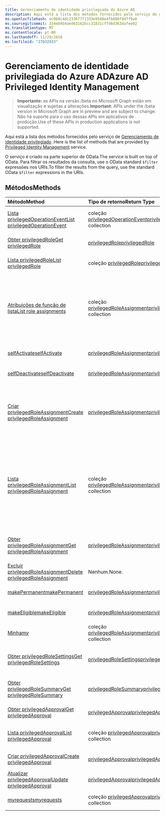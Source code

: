 ```yaml
---
title: Gerenciamento de identidade privilegiada do Azure AD
description: Aqui está a lista dos métodos fornecidos pelo serviço de gerenciamento de identidade privilegiado.
ms.openlocfilehash: ec060c4dc233677f1333e9588e4fb888f8dff9a0
ms.sourcegitcommit: 334e84b4aed63162bcc31831cffd6d363dafee02
ms.translationtype: MT
ms.contentlocale: pt-BR
ms.lasthandoff: 11/29/2018
ms.locfileid: "27032933"
---
```

# <a name="azure-ad-privileged-identity-management"></a><span data-ttu-id="33c2c-103">Gerenciamento de identidade privilegiada do Azure AD</span><span class="sxs-lookup"><span data-stu-id="33c2c-103">Azure AD Privileged Identity Management</span></span>

> <span data-ttu-id="33c2c-104">**Importante:** as APIs na versão /beta no Microsoft Graph estão em visualização e sujeitas a alterações.</span><span class="sxs-lookup"><span data-stu-id="33c2c-104">**Important:** APIs under the /beta version in Microsoft Graph are in preview and are subject to change.</span></span> <span data-ttu-id="33c2c-105">Não há suporte para o uso dessas APIs em aplicativos de produção.</span><span class="sxs-lookup"><span data-stu-id="33c2c-105">Use of these APIs in production applications is not supported.</span></span>

<span data-ttu-id="33c2c-106">Aqui está a lista dos métodos fornecidos pelo serviço de [Gerenciamento de identidade privilegiado](https://azure.microsoft.com/en-us/documentation/articles/active-directory-privileged-identity-management-configure/) .</span><span class="sxs-lookup"><span data-stu-id="33c2c-106">Here is the list of methods that are provided by [Privileged Identity Management](https://azure.microsoft.com/en-us/documentation/articles/active-directory-privileged-identity-management-configure/) service.</span></span>

<span data-ttu-id="33c2c-107">O serviço é criado na parte superior de OData.</span><span class="sxs-lookup"><span data-stu-id="33c2c-107">The service is built on top of OData.</span></span> <span data-ttu-id="33c2c-108">Para filtrar os resultados da consulta, use o OData standard ``$filter`` expressões nos URIs.</span><span class="sxs-lookup"><span data-stu-id="33c2c-108">To filter the results from the query, use the standard OData ``$filter`` expressions in the URIs.</span></span>

## <a name="methods"></a><span data-ttu-id="33c2c-109">Métodos</span><span class="sxs-lookup"><span data-stu-id="33c2c-109">Methods</span></span>

| <span data-ttu-id="33c2c-110">Método</span><span class="sxs-lookup"><span data-stu-id="33c2c-110">Method</span></span>           | <span data-ttu-id="33c2c-111">Tipo de retorno</span><span class="sxs-lookup"><span data-stu-id="33c2c-111">Return Type</span></span>    |<span data-ttu-id="33c2c-112">Descrição</span><span class="sxs-lookup"><span data-stu-id="33c2c-112">Description</span></span>|
|:---------------|:--------|:----------|
|[<span data-ttu-id="33c2c-113">Lista privilegedOperationEvent</span><span class="sxs-lookup"><span data-stu-id="33c2c-113">List privilegedOperationEvent</span></span>](../api/privilegedoperationevent-list.md) | <span data-ttu-id="33c2c-114">coleção [privilegedOperationEvent](privilegedoperationevent.md)</span><span class="sxs-lookup"><span data-stu-id="33c2c-114">[privilegedOperationEvent](privilegedoperationevent.md) collection</span></span> |<span data-ttu-id="33c2c-115">Obtenha a coleção de objetos privilegedOperationEvent.</span><span class="sxs-lookup"><span data-stu-id="33c2c-115">Get privilegedOperationEvent object collection.</span></span> |
|[<span data-ttu-id="33c2c-116">Obter privilegedRole</span><span class="sxs-lookup"><span data-stu-id="33c2c-116">Get privilegedRole</span></span>](../api/privilegedrole-get.md) |[<span data-ttu-id="33c2c-117">privilegedRole</span><span class="sxs-lookup"><span data-stu-id="33c2c-117">privilegedRole</span></span>](privilegedrole.md)| <span data-ttu-id="33c2c-118">Obtenha um objeto privilegedRole.</span><span class="sxs-lookup"><span data-stu-id="33c2c-118">Get a privilegedRole object.</span></span>|
|[<span data-ttu-id="33c2c-119">Lista privilegedRole</span><span class="sxs-lookup"><span data-stu-id="33c2c-119">List privilegedRole</span></span>](../api/privilegedrole-list.md) | <span data-ttu-id="33c2c-120">coleção [privilegedRole](privilegedrole.md)</span><span class="sxs-lookup"><span data-stu-id="33c2c-120">[privilegedRole](privilegedrole.md) collection</span></span> |<span data-ttu-id="33c2c-121">Obtenha a coleção de objetos privilegedRole.</span><span class="sxs-lookup"><span data-stu-id="33c2c-121">Get privilegedRole object collection.</span></span> |
|[<span data-ttu-id="33c2c-122">Atribuições de função de lista</span><span class="sxs-lookup"><span data-stu-id="33c2c-122">List role assignments</span></span>](../api/privilegedrole-list-assignments.md) | <span data-ttu-id="33c2c-123">coleção [privilegedRoleAssignment](privilegedroleassignment.md)</span><span class="sxs-lookup"><span data-stu-id="33c2c-123">[privilegedRoleAssignment](privilegedroleassignment.md) collection</span></span> |<span data-ttu-id="33c2c-124">Obter a coleção de privilegedRoleAssignment para a função específica.</span><span class="sxs-lookup"><span data-stu-id="33c2c-124">Get privilegedRoleAssignment collection for the particular role.</span></span> <span data-ttu-id="33c2c-125">Cada privilegedRoleAssignment representa uma atribuição de função a um usuário.</span><span class="sxs-lookup"><span data-stu-id="33c2c-125">Each privilegedRoleAssignment represents a role assignment to a user.</span></span>|
|[<span data-ttu-id="33c2c-126">selfActivate</span><span class="sxs-lookup"><span data-stu-id="33c2c-126">selfActivate</span></span>](../api/privilegedrole-selfactivate.md) | [<span data-ttu-id="33c2c-127">privilegedRoleAssignment</span><span class="sxs-lookup"><span data-stu-id="33c2c-127">privilegedRoleAssignment</span></span>](privilegedroleassignment.md) |<span data-ttu-id="33c2c-128">Ative a função que é atribuída ao solicitante.</span><span class="sxs-lookup"><span data-stu-id="33c2c-128">Activate the role that is assigned to the requestor.</span></span>|
|[<span data-ttu-id="33c2c-129">selfDeactivate</span><span class="sxs-lookup"><span data-stu-id="33c2c-129">selfDeactivate</span></span>](../api/privilegedrole-selfdeactivate.md) | [<span data-ttu-id="33c2c-130">privilegedRoleAssignment</span><span class="sxs-lookup"><span data-stu-id="33c2c-130">privilegedRoleAssignment</span></span>](privilegedroleassignment.md) |<span data-ttu-id="33c2c-131">Desative a função que é atribuída ao solicitante.</span><span class="sxs-lookup"><span data-stu-id="33c2c-131">Deactivate the role that is assigned to the requestor.</span></span>|
|[<span data-ttu-id="33c2c-132">Criar privilegedRoleAssignment</span><span class="sxs-lookup"><span data-stu-id="33c2c-132">Create privilegedRoleAssignment</span></span>](../api/privilegedroleassignment-post-privilegedroleassignments.md) |[<span data-ttu-id="33c2c-133">privilegedRoleAssignment</span><span class="sxs-lookup"><span data-stu-id="33c2c-133">privilegedRoleAssignment</span></span>](privilegedroleassignment.md)| <span data-ttu-id="33c2c-134">Crie um novo privilegedRoleAssignment (atribuição de função) pelo lançamento à coleção privilegedRoleAssignments.</span><span class="sxs-lookup"><span data-stu-id="33c2c-134">Create a new privilegedRoleAssignment (role assignment) by posting to the privilegedRoleAssignments collection.</span></span>|
|[<span data-ttu-id="33c2c-135">Lista privilegedRoleAssignment</span><span class="sxs-lookup"><span data-stu-id="33c2c-135">List privilegedRoleAssignment</span></span>](../api/privilegedroleassignment-list.md) | <span data-ttu-id="33c2c-136">coleção [privilegedRoleAssignment](privilegedroleassignment.md)</span><span class="sxs-lookup"><span data-stu-id="33c2c-136">[privilegedRoleAssignment](privilegedroleassignment.md) collection</span></span> |<span data-ttu-id="33c2c-137">Obtenha a coleção de objetos privilegedRoleAssignment.</span><span class="sxs-lookup"><span data-stu-id="33c2c-137">Get privilegedRoleAssignment object collection.</span></span> <span data-ttu-id="33c2c-138">A coleção contém todas as atribuições de função para a organização.</span><span class="sxs-lookup"><span data-stu-id="33c2c-138">The collection contains all role assignments for the organization.</span></span> <span data-ttu-id="33c2c-139">Cada privilegedRoleAssignment representa uma atribuição de função a um usuário.</span><span class="sxs-lookup"><span data-stu-id="33c2c-139">Each privilegedRoleAssignment represents a role assignment to a user.</span></span> |
|[<span data-ttu-id="33c2c-140">Obter privilegedRoleAssignment</span><span class="sxs-lookup"><span data-stu-id="33c2c-140">Get privilegedRoleAssignment</span></span>](../api/privilegedroleassignment-get.md) | [<span data-ttu-id="33c2c-141">privilegedRoleAssignment</span><span class="sxs-lookup"><span data-stu-id="33c2c-141">privilegedRoleAssignment</span></span>](privilegedroleassignment.md)|<span data-ttu-id="33c2c-142">Obtenha o objeto privilegedRoleAssignment com a id de atribuição especificada.</span><span class="sxs-lookup"><span data-stu-id="33c2c-142">Get privilegedRoleAssignment object with the specified assignment id.</span></span> |
|[<span data-ttu-id="33c2c-143">Excluir privilegedRoleAssignment</span><span class="sxs-lookup"><span data-stu-id="33c2c-143">Delete privilegedRoleAssignment</span></span>](../api/privilegedroleassignment-delete.md) | <span data-ttu-id="33c2c-144">Nenhum.</span><span class="sxs-lookup"><span data-stu-id="33c2c-144">None.</span></span> |<span data-ttu-id="33c2c-145">Exclua objeto privilegedRoleAssignment.</span><span class="sxs-lookup"><span data-stu-id="33c2c-145">Delete privilegedRoleAssignment object.</span></span> |
|[<span data-ttu-id="33c2c-146">makePermanent</span><span class="sxs-lookup"><span data-stu-id="33c2c-146">makePermanent</span></span>](../api/privilegedroleassignment-makepermanent.md) | [<span data-ttu-id="33c2c-147">privilegedRoleAssignment</span><span class="sxs-lookup"><span data-stu-id="33c2c-147">privilegedRoleAssignment</span></span>](privilegedroleassignment.md) |<span data-ttu-id="33c2c-148">Fazer a atribuição de função como permanente.</span><span class="sxs-lookup"><span data-stu-id="33c2c-148">Make the role assignment as permanent.</span></span> |
|[<span data-ttu-id="33c2c-149">makeEligible</span><span class="sxs-lookup"><span data-stu-id="33c2c-149">makeEligible</span></span>](../api/privilegedroleassignment-makeeligible.md) | [<span data-ttu-id="33c2c-150">privilegedRoleAssignment</span><span class="sxs-lookup"><span data-stu-id="33c2c-150">privilegedRoleAssignment</span></span>](privilegedroleassignment.md) |<span data-ttu-id="33c2c-151">Fazer a atribuição de função como qualificado.</span><span class="sxs-lookup"><span data-stu-id="33c2c-151">Make the role assignment as eligible.</span></span> |
|[<span data-ttu-id="33c2c-152">Minha</span><span class="sxs-lookup"><span data-stu-id="33c2c-152">my</span></span>](../api/privilegedroleassignment-my.md) | <span data-ttu-id="33c2c-153">coleção [privilegedRoleAssignment](privilegedroleassignment.md)</span><span class="sxs-lookup"><span data-stu-id="33c2c-153">[privilegedRoleAssignment](privilegedroleassignment.md) collection</span></span>|<span data-ttu-id="33c2c-154">Obtenha as atribuições de função do solicitador.</span><span class="sxs-lookup"><span data-stu-id="33c2c-154">Get the requestor's role assignments.</span></span> |
|[<span data-ttu-id="33c2c-155">Obter privilegedRoleSettings</span><span class="sxs-lookup"><span data-stu-id="33c2c-155">Get privilegedRoleSettings</span></span>](../api/privilegedrolesettings-get.md) | [<span data-ttu-id="33c2c-156">privilegedRoleSettings</span><span class="sxs-lookup"><span data-stu-id="33c2c-156">privilegedRoleSettings</span></span>](../resources/privilegedrolesettings.md)|<span data-ttu-id="33c2c-157">Recupere as propriedades do objeto privilegedRoleSettings.</span><span class="sxs-lookup"><span data-stu-id="33c2c-157">Retrieve the properties of privilegedRoleSettings object.</span></span> |
|[<span data-ttu-id="33c2c-158">Obter privilegedRoleSummary</span><span class="sxs-lookup"><span data-stu-id="33c2c-158">Get privilegedRoleSummary</span></span>](../api/privilegedrolesummary-get.md) | [<span data-ttu-id="33c2c-159">privilegedRoleSummary</span><span class="sxs-lookup"><span data-stu-id="33c2c-159">privilegedRoleSummary</span></span>](../resources/privilegedrolesummary.md)|<span data-ttu-id="33c2c-160">Recupere o objeto privilegedRoleSummary.</span><span class="sxs-lookup"><span data-stu-id="33c2c-160">Retrieve the privilegedRoleSummary object.</span></span> |
|[<span data-ttu-id="33c2c-161">Obter privilegedApproval</span><span class="sxs-lookup"><span data-stu-id="33c2c-161">Get privilegedApproval</span></span>](../api/privilegedapproval-get.md) |[<span data-ttu-id="33c2c-162">privilegedApproval</span><span class="sxs-lookup"><span data-stu-id="33c2c-162">privilegedApproval</span></span>](privilegedapproval.md)| <span data-ttu-id="33c2c-163">Obtenha um objeto privilegedApproval.</span><span class="sxs-lookup"><span data-stu-id="33c2c-163">Get a privilegedApproval object.</span></span>|
|[<span data-ttu-id="33c2c-164">Lista privilegedApproval</span><span class="sxs-lookup"><span data-stu-id="33c2c-164">List privilegedApproval</span></span>](../api/privilegedapproval-list.md) | <span data-ttu-id="33c2c-165">coleção [privilegedApproval](privilegedapproval.md)</span><span class="sxs-lookup"><span data-stu-id="33c2c-165">[privilegedApproval](privilegedapproval.md) collection</span></span> |<span data-ttu-id="33c2c-166">Obtenha a coleção de objetos privilegedApproval.</span><span class="sxs-lookup"><span data-stu-id="33c2c-166">Get privilegedApproval object collection.</span></span> |
|[<span data-ttu-id="33c2c-167">Criar privilegedApproval</span><span class="sxs-lookup"><span data-stu-id="33c2c-167">Create privilegedApproval</span></span>](../api/privilegedapproval-post-privilegedapproval.md) | [<span data-ttu-id="33c2c-168">privilegedApproval</span><span class="sxs-lookup"><span data-stu-id="33c2c-168">privilegedApproval</span></span>](privilegedapproval.md)    |<span data-ttu-id="33c2c-169">Crie objeto privilegedApproval.</span><span class="sxs-lookup"><span data-stu-id="33c2c-169">Create privilegedApproval object.</span></span> |
|[<span data-ttu-id="33c2c-170">Atualizar privilegedApproval</span><span class="sxs-lookup"><span data-stu-id="33c2c-170">Update privilegedApproval</span></span>](../api/privilegedapproval-update.md) | [<span data-ttu-id="33c2c-171">privilegedApproval</span><span class="sxs-lookup"><span data-stu-id="33c2c-171">privilegedApproval</span></span>](privilegedapproval.md) |<span data-ttu-id="33c2c-172">Atualize o objeto privilegedApproval.</span><span class="sxs-lookup"><span data-stu-id="33c2c-172">Update privilegedApproval object.</span></span> |
|[<span data-ttu-id="33c2c-173">myrequests</span><span class="sxs-lookup"><span data-stu-id="33c2c-173">myrequests</span></span>](../api/privilegedapproval-myrequests.md) | <span data-ttu-id="33c2c-174">coleção [privilegedApproval](privilegedapproval.md)</span><span class="sxs-lookup"><span data-stu-id="33c2c-174">[privilegedApproval](privilegedapproval.md) collection</span></span>|<span data-ttu-id="33c2c-175">Obtenha as solicitações de aprovação do solicitador.</span><span class="sxs-lookup"><span data-stu-id="33c2c-175">Get the requestor's approval requests.</span></span> |

<!-- uuid: 8fcb5dbc-d5aa-4681-8e31-b001d5168d79
2015-10-25 14:57:30 UTC -->
<!-- {
  "type": "#page.annotation",
  "description": "Service root",
  "keywords": "",
  "section": "documentation",
  "tocPath": ""
}-->
